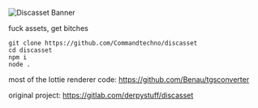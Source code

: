 ![Discasset Banner](https://cdn.discordapp.com/attachments/415951527258095616/815901327681912882/discasset.banner.png)

fuck assets, get bitches

```
git clone https://github.com/Commandtechno/discasset
cd discasset
npm i
node .
```

most of the lottie renderer code: https://github.com/Benau/tgsconverter

original project: https://gitlab.com/derpystuff/discasset